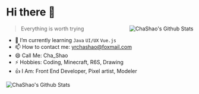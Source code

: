 # Hi there 👋

<a href="#">
  <img src="https://github-readme-stats.vercel.app/api?username=Cha-Shao&show_icons=true&bg_color=35,edfcf5,f5f6fb)" align="right" alt="ChaShao's Github Stats" />
</a>

> Everything is worth trying

- 🌱 I’m currently learning `Java` `UI/UX` `Vue.js`
- 📫 How to contact me: yrchashao@foxmail.com
- 😄 Call Me: Cha_Shao
- ⚡ Hobbies: Coding, Minecraft, R6S, Drawing
- 👍 I Am: Front End Developer, Pixel artist, Modeler

<a href="#">
  <img src="https://github-readme-stats.vercel.app/api/top-langs/?username=Cha-Shao&layout=compact" align="left" alt="ChaShao's Github Stats" />
</a>
